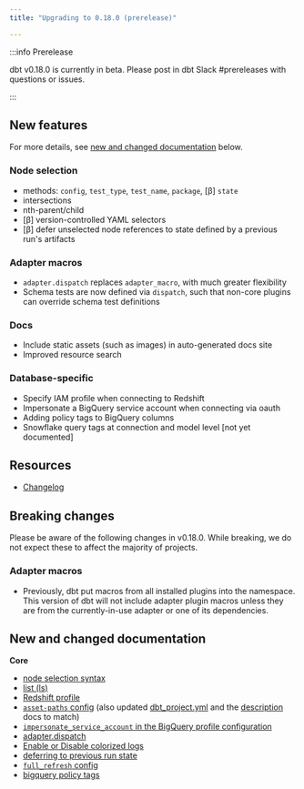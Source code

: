 ```yaml
---
title: "Upgrading to 0.18.0 (prerelease)"

---
```


:::info Prerelease

dbt v0.18.0 is currently in beta. Please post in dbt Slack #prereleases with questions or issues.

:::

<FAQ src="beta-release" />
<FAQ src="prerelease-docs" />

## New features

For more details, see [new and changed documentation](#new-and-changed-documentation) below.

### Node selection
- methods: `config`, `test_type`, `test_name`, `package`, [β] `state`
- intersections
- nth-parent/child
- [β] version-controlled YAML selectors
- [β] defer unselected node references to state defined by a previous run's artifacts

### Adapter macros
- `adapter.dispatch` replaces `adapter_macro`, with much greater flexibility
- Schema tests are now defined via `dispatch`, such that non-core plugins
can override schema test definitions

### Docs
- Include static assets (such as images) in auto-generated docs site
- Improved resource search

### Database-specific
- Specify IAM profile when connecting to Redshift
- Impersonate a BigQuery service account when connecting via oauth
- Adding policy tags to BigQuery columns
- Snowflake query tags at connection and model level [not yet documented]


## Resources

 - [Changelog](https://github.com/fishtown-analytics/dbt/blob/dev/marian-anderson/CHANGELOG.md)

## Breaking changes

Please be aware of the following changes in v0.18.0. While breaking, we do not expect these to affect the majority of projects.

### Adapter macros

* Previously, dbt put macros from all installed plugins into the namespace. This version of dbt will not include adapter plugin macros unless they are from the currently-in-use adapter or one of its dependencies.

## New and changed documentation

**Core**
- [node selection syntax](node-selection/syntax)
- [list (ls)](commands/list)
- [Redshift profile](redshift-profile#specifying-an-iam-profile)
- [`asset-paths` config](asset-paths) (also updated [dbt_project.yml](dbt_project.yml.md) and the [description](description) docs to match)
- [`impersonate_service_account` in the BigQuery profile configuration](https://docs.getdbt.com/reference/warehouse-profiles/bigquery-profile#service-account-impersonation)
- [adapter.dispatch](adapter#dispatch)
- [Enable or Disable colorized logs](run#enable-or-disable-colorized-logs)
- [deferring to previous run state](run#deferring-to-previous-run-state)
- [`full_refresh` config](full_refresh)
- [bigquery policy tags](bigquery-configs/#policy-tags)
